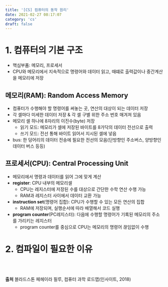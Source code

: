 ```yaml
---
title: '[CS] 컴퓨터의 동작 원리'
date: 2021-02-27 08:17:07
category: 'cs'
draft: false
---
```

<P>

# 1. 컴퓨터의 기본 구조
- 핵심부품: 메모리, 프로세서
- CPU와 메모리에서 지속적으로 명령어와 데이터 읽고, 때떄로 출력값이나 중간계산을 메모리에 저장

## 메모리(RAM): Random Access Memory
- 컴퓨터가 수행해야 할 명령어를 써놓는 곳, 연산의 대상이 되는 데이터 저장 
- 각 셀마다 미세한 데이터 저장 & 각 셀 구별 위한 주소 번호 매겨져 있음
- 메모리 셀 하나에 8자리의 이진수(byte) 저장
  - 읽기 모드: 메모리가 셀에 저장된 바이트를 8가닥의 데이터 전선으로 출력
  - 쓰기 모드: 전선 통해 바이트 읽어서 지시된 셀에 넣음
- bus: 한 덩어리의 데이터 전송에 필요한 전선의 모음(단방향인 주소버스, 양방향인 데이터 버스 등등)

## 프로세서(CPU): Central Processing Unit
- 메모리에서 명령과 데이터를 읽어 그에 맞게 계산 
- **register**: CPU 내부의 메모리셀
  - CPU는 레지스터에 저장된 수를 대상으로 간단한 수학 연산 수행 가능
  - RAM과 레지스터 사이에서 데이터 교환 가능
- **instruction set**(명령어 집합): CPU가 수행할 수 있는 모든 연산의 집합
  - RAM에 저장되며, 실행순서에 따라 배열해서 코드 실행
- **program counter**(PC레지스터): 다음에 수행할 명령어가 기록된 메모리의 주소를 가리키는 레지스터
  - program counter를 중심으로 CPU는 메모리의 명령어 끊임없이 수행

# 2. 컴파일이 필요한 이유

<br />
<br />

**출처** 블라드스톤 페헤이라 필루, 컴퓨터 과학 로드맵(인사이트, 2018)
</p>